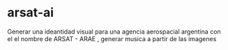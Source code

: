 # arsat-ai
Generar una ideantidad visual para una agencia aerospacial argentina con el el nombre de ARSAT - ARAE , generar musica a partir de las imagenes
